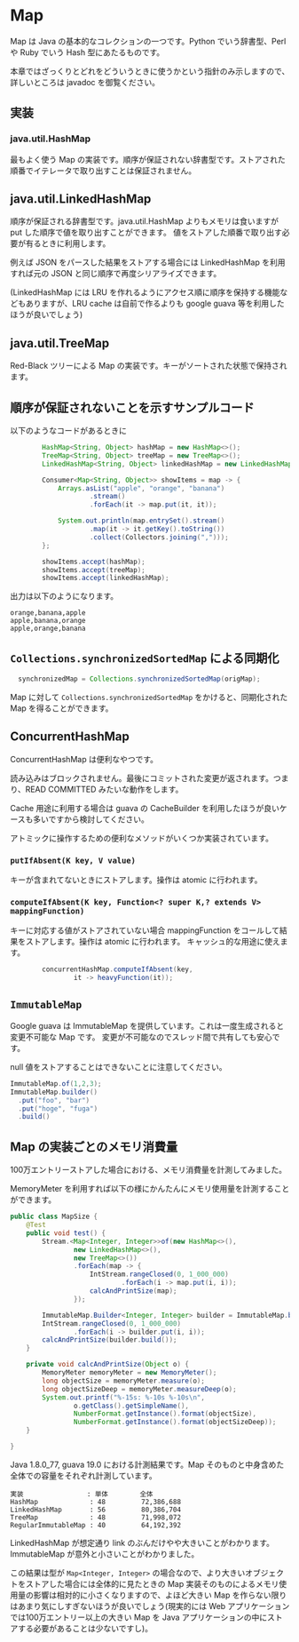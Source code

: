 # Map

Map は Java の基本的なコレクションの一つです。Python でいう辞書型、Perl や Ruby でいう Hash 型にあたるものです。

本章ではざっくりとどれをどういうときに使うかという指針のみ示しますので、詳しいところは javadoc を御覧ください。

## 実装

### java.util.HashMap

最もよく使う Map の実装です。順序が保証されない辞書型です。ストアされた順番でイテレータで取り出すことは保証されません。

## java.util.LinkedHashMap

順序が保証される辞書型です。java.util.HashMap よりもメモリは食いますが put した順序で値を取り出すことができます。
値をストアした順番で取り出す必要が有るときに利用します。

例えば JSON をパースした結果をストアする場合には LinkedHashMap を利用すれば元の JSON と同じ順序で再度シリアライズできます。

(LinkedHashMap には LRU を作れるようにアクセス順に順序を保持する機能などもありますが、LRU cache は自前で作るよりも google guava 等を利用したほうが良いでしょう)

## java.util.TreeMap

Red-Black ツリーによる Map の実装です。キーがソートされた状態で保持されます。

## 順序が保証されないことを示すサンプルコード

以下のようなコードがあるときに

```java
        HashMap<String, Object> hashMap = new HashMap<>();
        TreeMap<String, Object> treeMap = new TreeMap<>();
        LinkedHashMap<String, Object> linkedHashMap = new LinkedHashMap<>();

        Consumer<Map<String, Object>> showItems = map -> {
            Arrays.asList("apple", "orange", "banana")
                    .stream()
                    .forEach(it -> map.put(it, it));

            System.out.println(map.entrySet().stream()
                    .map(it -> it.getKey().toString())
                    .collect(Collectors.joining(",")));
        };

        showItems.accept(hashMap);
        showItems.accept(treeMap);
        showItems.accept(linkedHashMap);
```

出力は以下のようになります。

```
orange,banana,apple
apple,banana,orange
apple,orange,banana
```

## `Collections.synchronizedSortedMap` による同期化

```java
  synchronizedMap = Collections.synchronizedSortedMap(origMap);
```

Map に対して `Collections.synchronizedSortedMap` をかけると、同期化された Map を得ることができます。

## ConcurrentHashMap

ConcurrentHashMap は便利なやつです。

読み込みはブロックされません。最後にコミットされた変更が返されます。つまり、READ COMMITTED みたいな動作をします。

Cache 用途に利用する場合は guava の CacheBuilder を利用したほうが良いケースも多いですから検討してください。

アトミックに操作するための便利なメソッドがいくつか実装されています。

### `putIfAbsent(K key, V value)`

キーが含まれてないときにストアします。操作は atomic に行われます。

### `computeIfAbsent(K key, Function<? super K,? extends V> mappingFunction)`

キーに対応する値がストアされていない場合 mappingFunction をコールして結果をストアします。操作は atomic に行われます。
キャッシュ的な用途に使えます。

```java
        concurrentHashMap.computeIfAbsent(key,
                it -> heavyFunction(it));
```

## `ImmutableMap`

Google guava は ImmutableMap を提供しています。これは一度生成されると変更不可能な Map です。
変更が不可能なのでスレッド間で共有しても安心です。

null 値をストアすることはできないことに注意してください。

```java
ImmutableMap.of(1,2,3);
ImmutableMap.builder()
  .put("foo", "bar")
  .put("hoge", "fuga")
  .build()
```

## Map の実装ごとのメモリ消費量

100万エントリーストアした場合における、メモリ消費量を計測してみました。

MemoryMeter を利用すれば以下の様にかんたんにメモリ使用量を計測することができます。

```java
public class MapSize {
    @Test
    public void test() {
        Stream.<Map<Integer, Integer>>of(new HashMap<>(),
                new LinkedHashMap<>(),
                new TreeMap<>())
                .forEach(map -> {
                    IntStream.rangeClosed(0, 1_000_000)
                            .forEach(i -> map.put(i, i));
                    calcAndPrintSize(map);
                });

        ImmutableMap.Builder<Integer, Integer> builder = ImmutableMap.builder();
        IntStream.rangeClosed(0, 1_000_000)
                .forEach(i -> builder.put(i, i));
        calcAndPrintSize(builder.build());
    }

    private void calcAndPrintSize(Object o) {
        MemoryMeter memoryMeter = new MemoryMeter();
        long objectSize = memoryMeter.measure(o);
        long objectSizeDeep = memoryMeter.measureDeep(o);
        System.out.printf("%-15s: %-10s %-10s\n",
                o.getClass().getSimpleName(),
                NumberFormat.getInstance().format(objectSize),
                NumberFormat.getInstance().format(objectSizeDeep));
    }

}
```

Java 1.8.0_77, guava 19.0 における計測結果です。Map そのものと中身含めた全体での容量をそれぞれ計測しています。

```
実装                : 単体        全体
HashMap             : 48         72,386,688
LinkedHashMap       : 56         80,386,704
TreeMap             : 48         71,998,072
RegularImmutableMap : 40         64,192,392

```

LinkedHashMap が想定通り link のぶんだけやや大きいことがわかります。ImmutableMap が意外と小さいことがわかりました。

この結果は型が `Map<Integer, Integer>` の場合なので、より大きいオブジェクトをストアした場合には全体的に見たときの Map 実装そのものによるメモリ使用量の影響は相対的に小さくなりますので、よほど大きい Map を作らない限りはあまり気にしすぎないほうが良いでしょう(現実的には Web アプリケーションでは100万エントリー以上の大きい Map を Java アプリケーションの中にストアする必要があることは少ないですし)。 


